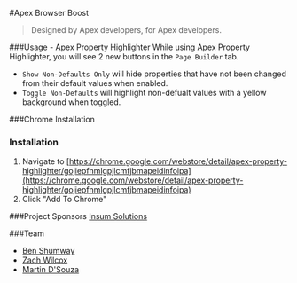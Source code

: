 #Apex Browser Boost

>Designed by Apex developers, for Apex developers.

###Usage - Apex Property Highlighter
While using Apex Property Highlighter, you will see 2 new buttons in the `Page Builder` tab.
* `Show Non-Defaults Only` will hide properties that have not been changed from their default values when enabled.
* `Toggle Non-Defaults` will highlight non-defualt values with a yellow background when toggled.

###Chrome Installation

### Installation
1. Navigate to [https://chrome.google.com/webstore/detail/apex-property-highlighter/gojiepfnmlgpjlcmfjbmapeidinfoipa](https://chrome.google.com/webstore/detail/apex-property-highlighter/gojiepfnmlgpjlcmfjbmapeidinfoipa)
2. Click "Add To Chrome"

###Project Sponsors
[Insum Solutions](http://insum.ca)

###Team
* [Ben Shumway](mailto:bshumway@insum.ca)  
* [Zach Wilcox](mailto:zwilcox@insum.ca)
* [Martin D'Souza](mailto:mdsouza@insum.ca)
